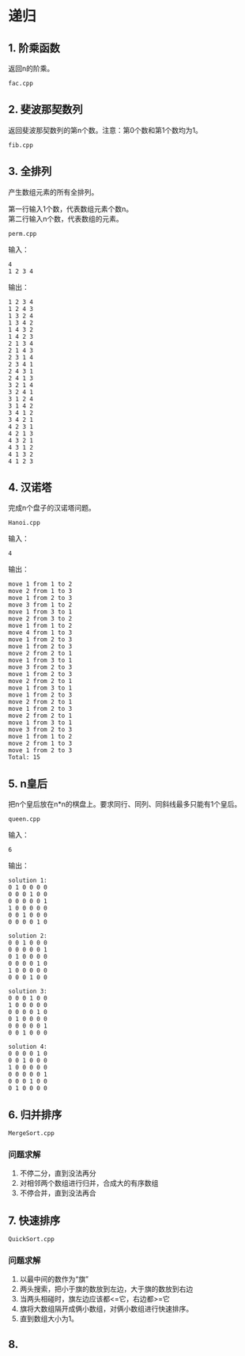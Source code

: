 # 递归
## 1. 阶乘函数
返回n的阶乘。

`fac.cpp`

## 2. 斐波那契数列
返回斐波那契数列的第n个数。注意：第0个数和第1个数均为1。

`fib.cpp`

## 3. 全排列
产生数组元素的所有全排列。

第一行输入1个数，代表数组元素个数n。  
第二行输入n个数，代表数组的元素。

`perm.cpp`

输入：
```
4
1 2 3 4
```

输出：
```
1 2 3 4
1 2 4 3
1 3 2 4
1 3 4 2
1 4 3 2
1 4 2 3
2 1 3 4
2 1 4 3
2 3 1 4
2 3 4 1
2 4 3 1
2 4 1 3
3 2 1 4
3 2 4 1
3 1 2 4
3 1 4 2
3 4 1 2
3 4 2 1
4 2 3 1
4 2 1 3
4 3 2 1
4 3 1 2
4 1 3 2
4 1 2 3
```

## 4. 汉诺塔
完成n个盘子的汉诺塔问题。

`Hanoi.cpp`

输入：
```
4
```

输出：
```
move 1 from 1 to 2
move 2 from 1 to 3
move 1 from 2 to 3
move 3 from 1 to 2
move 1 from 3 to 1
move 2 from 3 to 2
move 1 from 1 to 2
move 4 from 1 to 3
move 1 from 2 to 3
move 1 from 2 to 3
move 2 from 2 to 1
move 1 from 3 to 1
move 3 from 2 to 3
move 1 from 2 to 3
move 2 from 2 to 1
move 1 from 3 to 1
move 1 from 2 to 3
move 2 from 2 to 1
move 1 from 2 to 3
move 2 from 2 to 1
move 1 from 3 to 1
move 3 from 2 to 3
move 1 from 1 to 2
move 2 from 1 to 3
move 1 from 2 to 3
Total: 15
```

## 5. n皇后
把n个皇后放在n*n的棋盘上。要求同行、同列、同斜线最多只能有1个皇后。

`queen.cpp`

输入：
```
6
```

输出：
```
solution 1: 
0 1 0 0 0 0 
0 0 0 1 0 0 
0 0 0 0 0 1 
1 0 0 0 0 0 
0 0 1 0 0 0 
0 0 0 0 1 0 

solution 2:
0 0 1 0 0 0
0 0 0 0 0 1
0 1 0 0 0 0
0 0 0 0 1 0
1 0 0 0 0 0
0 0 0 1 0 0

solution 3:
0 0 0 1 0 0
1 0 0 0 0 0
0 0 0 0 1 0
0 1 0 0 0 0
0 0 0 0 0 1
0 0 1 0 0 0

solution 4:
0 0 0 0 1 0
0 0 1 0 0 0
1 0 0 0 0 0
0 0 0 0 0 1
0 0 0 1 0 0
0 1 0 0 0 0
```

## 6. 归并排序
`MergeSort.cpp`

### 问题求解
1. 不停二分，直到没法再分
2. 对相邻两个数组进行归并，合成大的有序数组
3. 不停合并，直到没法再合

## 7. 快速排序
`QuickSort.cpp`

### 问题求解
1. 以最中间的数作为“旗”
2. 两头搜索，把小于旗的数放到左边，大于旗的数放到右边
3. 当两头相碰时，旗左边应该都<=它，右边都>=它
4. 旗将大数组隔开成俩小数组，对俩小数组进行快速排序。
5. 直到数组大小为1。

## 8. 